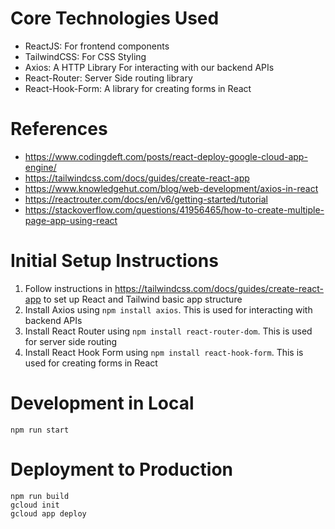# Core Technologies Used

-   ReactJS: For frontend components
-   TailwindCSS: For CSS Styling
-   Axios: A HTTP Library For interacting with our backend APIs
-   React-Router: Server Side routing library
-   React-Hook-Form: A library for creating forms in React

# References

-   https://www.codingdeft.com/posts/react-deploy-google-cloud-app-engine/
-   https://tailwindcss.com/docs/guides/create-react-app
-   https://www.knowledgehut.com/blog/web-development/axios-in-react
-   https://reactrouter.com/docs/en/v6/getting-started/tutorial
-   https://stackoverflow.com/questions/41956465/how-to-create-multiple-page-app-using-react

# Initial Setup Instructions

1. Follow instructions in https://tailwindcss.com/docs/guides/create-react-app to set up React and Tailwind basic app structure
2. Install Axios using `npm install axios`. This is used for interacting with backend APIs
3. Install React Router using `npm install react-router-dom`. This is used for server side routing
4. Install React Hook Form using `npm install react-hook-form`. This is used for creating forms in React

# Development in Local

    npm run start

# Deployment to Production

    npm run build
    gcloud init
    gcloud app deploy
